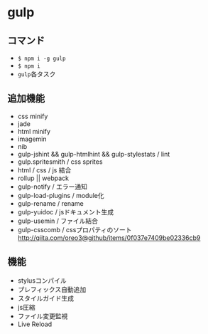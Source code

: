 gulp
==========

## コマンド
+ `$ npm i -g gulp`
+ `$ npm i`
+ `gulp`各タスク

## 追加機能
+ css minify
+ jade
+ html minify
+ imagemin
+ nib
+ gulp-jshint && gulp-htmlhint && gulp-stylestats / lint
+ gulp.spritesmith / css sprites
+ html / css / js 結合
+ rollup || webpack
+ gulp-notify / エラー通知
+ gulp-load-plugins / module化
+ gulp-rename / rename
+ gulp-yuidoc / jsドキュメント生成
+ gulp-usemin / ファイル結合
+ gulp-csscomb / cssプロパティのソート
http://qiita.com/oreo3@github/items/0f037e7409be02336cb9

## 機能
+ stylusコンパイル
+ プレフィックス自動追加
+ スタイルガイド生成
+ js圧縮
+ ファイル変更監視
+ Live Reload
